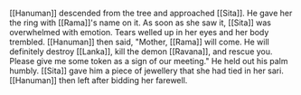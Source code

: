 [[Hanuman]] descended from the tree and approached [[Sita]]. He gave her the ring with [[Rama]]'s name on it. As soon as she saw it, [[Sita]] was overwhelmed with emotion. Tears welled up in her eyes and her body trembled. [[Hanuman]] then said, "Mother, [[Rama]] will come. He will definitely destroy [[Lanka]], kill the demon [[Ravana]], and rescue you. Please give me some token as a sign of our meeting." He held out his palm humbly. [[Sita]] gave him a piece of jewellery that she had tied in her sari. [[Hanuman]] then left after bidding her farewell.